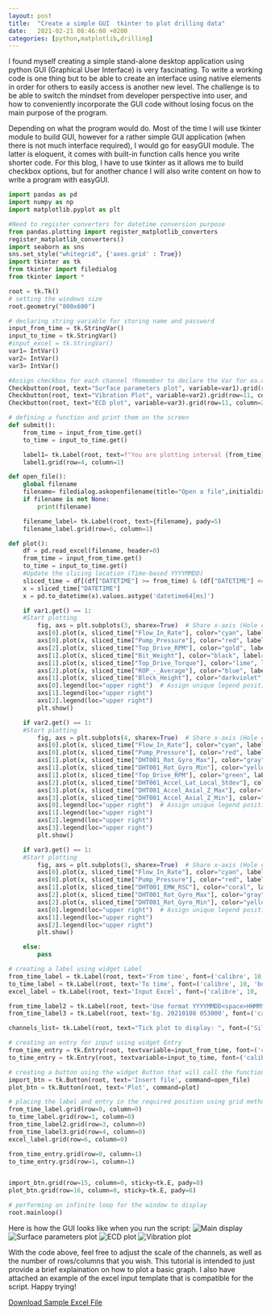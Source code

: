 ```yaml
---
layout: post
title:  "Create a simple GUI  tkinter to plot drilling data"
date:   2021-02-21 08:46:00 +0200
categories: [python,matplotlib,drilling]
---
```


I found myself creating a simple stand-alone desktop application using python GUI (Graphical User Interface) is very fascinating. To write a working code is one thing but to be able to create an interface using native elements in order for others to easily access is another new level. The challenge is to be able to switch the mindset from developer perspective into user, and how to conveniently incorporate the GUI code without losing focus on the main purpose of the program.

Depending on what the program would do. Most of the time I will use tkinter module to build GUI, however for a rather simple GUI application (when there is not much interface required), I would go for easyGUI module. The latter is eloquent, it comes with built-in function calls hence you write shorter code. For this blog, I have to use tkinter as it allows me to build checkbox options, but for another chance I will also write content on how to write a program with easyGUI. 

```python
import pandas as pd
import numpy as np
import matplotlib.pyplot as plt

#Need to register converters for datetime conversion purpose
from pandas.plotting import register_matplotlib_converters
register_matplotlib_converters()
import seaborn as sns
sns.set_style("whitegrid", {'axes.grid' : True})
import tkinter as tk
from tkinter import filedialog
from tkinter import *

root = tk.Tk()
# setting the windows size
root.geometry("800x600")

# declaring string variable for storing name and password
input_from_time = tk.StringVar()
input_to_time = tk.StringVar()
#input_excel = tk.StringVar()
var1= IntVar()
var2= IntVar()
var3= IntVar()

#Assign checkbox for each channel !Remember to declare the Var for ea.checkbox!
Checkbutton(root, text="Surface parameters plot", variable=var1).grid(row=11, column=0)
Checkbutton(root, text="Vibration Plot", variable=var2).grid(row=11, column=1)
Checkbutton(root, text="ECD plot", variable=var3).grid(row=11, column=2)

# defining a function and print them on the screen
def submit():
    from_time = input_from_time.get()
    to_time = input_to_time.get()

    label1= tk.Label(root, text=f"You are plotting interval {from_time} to {to_time}", pady=5)
    label1.grid(row=4, column=1)

def open_file():
    global filename
    filename= filedialog.askopenfilename(title="Open a file",initialdir="/", filetypes=[("Excel", "*.xlsx")])
    if filename is not None:
        print(filename)

    filename_label= tk.Label(root, text={filename}, pady=5)
    filename_label.grid(row=6, column=1)

def plot():
    df = pd.read_excel(filename, header=0)
    from_time = input_from_time.get()
    to_time = input_to_time.get()
    #Update the slicing location (Time-based YYYYMMDD)
    sliced_time = df[(df["DATETIME"] >= from_time) & (df["DATETIME"] <= to_time)]
    x = sliced_time["DATETIME"]
    x = pd.to_datetime(x).values.astype('datetime64[ms]')

    if var1.get() == 1:
    #Start plotting
        fig, axs = plt.subplots(3, sharex=True)  # Share x-axis (Hole depth) to all subplots
        axs[0].plot(x, sliced_time["Flow_In_Rate"], color="cyan", label="Flow rate(lpm)")
        axs[0].plot(x, sliced_time["Pump_Pressure"], color="red", label="Pump Pressure(bar)")
        axs[2].plot(x, sliced_time["Top_Drive_RPM"], color="gold", label="Top_Drive_RPM")
        axs[1].plot(x, sliced_time["Bit_Weight"], color="black", label="WOB(t)")
        axs[1].plot(x, sliced_time["Top_Drive_Torque"], color="lime", label="Torque(kn.m)")
        axs[2].plot(x, sliced_time["ROP_-_Average"], color="blue", label="ROP(m/hr)")
        axs[1].plot(x, sliced_time["Block_Height"], color="darkviolet", label="Block height(m)")
        axs[0].legend(loc="upper right")  # Assign unique legend position
        axs[1].legend(loc="upper right")
        axs[2].legend(loc="upper right")
        plt.show()

    if var2.get() == 1:
    #Start plotting
        fig, axs = plt.subplots(4, sharex=True)  # Share x-axis (Hole depth) to all subplots
        axs[0].plot(x, sliced_time["Flow_In_Rate"], color="cyan", label="Flow rate(lpm)")
        axs[0].plot(x, sliced_time["Pump_Pressure"], color="red", label="Pump Pressure(bar)")
        axs[1].plot(x, sliced_time["DHT001_Rot_Gyro_Max"], color="gray", label="Max rotational vibr.")
        axs[1].plot(x, sliced_time["DHT001_Rot_Gyro_Min"], color="yellow", label="Min rotational vibr.")
        axs[1].plot(x, sliced_time["Top_Drive_RPM"], color="green", label="Topdrive RPM")
        axs[2].plot(x, sliced_time["DHT001_Accel_Lat_Local_Stdev"], color="blue", label="Lateral vibr.")
        axs[3].plot(x, sliced_time["DHT001_Accel_Axial_Z_Max"], color="purple", label="Max axial vibr.")
        axs[3].plot(x, sliced_time["DHT001_Accel_Axial_Z_Min"], color="magenta", label="Min axial vibr.")
        axs[0].legend(loc="upper right")  # Assign unique legend position
        axs[1].legend(loc="upper right")
        axs[2].legend(loc="upper right")
        axs[3].legend(loc="upper right")
        plt.show()

    if var3.get() == 1:
    #Start plotting
        fig, axs = plt.subplots(3, sharex=True)  # Share x-axis (Hole depth) to all subplots
        axs[0].plot(x, sliced_time["Flow_In_Rate"], color="cyan", label="Flow rate(lpm)")
        axs[0].plot(x, sliced_time["Pump_Pressure"], color="red", label="Pump Pressure(bar)")
        axs[1].plot(x, sliced_time["DHT001_EMW_RSC"], color="coral", label="ECD Downhole(SG)")
        axs[2].plot(x, sliced_time["DHT001_Rot_Gyro_Max"], color="gray", label="Max rotational vibr.")
        axs[2].plot(x, sliced_time["DHT001_Rot_Gyro_Min"], color="yellow", label="Min rotational vibr.")
        axs[0].legend(loc="upper right")  # Assign unique legend position
        axs[1].legend(loc="upper right")
        axs[2].legend(loc="upper right")
        plt.show()

    else:
        pass

# creating a label using widget Label
from_time_label = tk.Label(root, text='From time', font=('calibre', 10, 'bold'))
to_time_label = tk.Label(root, text='To time', font=('calibre', 10, 'bold'))
excel_label = tk.Label(root, text='Input Excel', font=('calibre', 10, 'bold'))

from_time_label2 = tk.Label(root, text='Use format YYYYMMDD<space>HHMMSS', font=('calibre', 10))
from_time_label3 = tk.Label(root, text='Eg. 20210108 053000', font=('calibre', 10, "italic"))

channels_list= tk.Label(root, text="Tick plot to display: ", font=("Silkscreen", 12, "bold"), pady=20).grid(row=10, column=0)

# creating an entry for input using widget Entry
from_time_entry = tk.Entry(root, textvariable=input_from_time, font=('calibre', 10, 'normal'))
to_time_entry = tk.Entry(root, textvariable=input_to_time, font=('calibre', 10, 'normal'))

# creating a button using the widget Button that will call the function
import_btn = tk.Button(root, text='Insert file', command=open_file)
plot_btn = tk.Button(root, text='Plot', command=plot)

# placing the label and entry in the required position using grid method
from_time_label.grid(row=0, column=0)
to_time_label.grid(row=1, column=0)
from_time_label2.grid(row=3, column=0)
from_time_label3.grid(row=4, column=0)
excel_label.grid(row=6, column=0)

from_time_entry.grid(row=0, column=1)
to_time_entry.grid(row=1, column=1)


import_btn.grid(row=15, column=0, sticky=tk.E, pady=8)
plot_btn.grid(row=16, column=0, sticky=tk.E, pady=8)

# performing an infinite loop for the window to display
root.mainloop()
```

Here is how the GUI looks like when you run the script:
![Main display](https://raw.githubusercontent.com/berthaamelia/blog/master/images/Log_plot_GUI.png "Main display")
![Surface parameters plot](https://raw.githubusercontent.com/berthaamelia/blog/master/images/Surface_plot.png "Surface parameters plot")
![ECD plot](https://raw.githubusercontent.com/berthaamelia/blog/master/images/ECD_plot.png "ECD plot")
![Vibration plot](https://raw.githubusercontent.com/berthaamelia/blog/master/images/Vibr_plot.png "Vibration plot")

With the code above, feel free to adjust the scale of the channels, as well as the number of rows/columns that you wish. This tutorial is intended to just provide a brief explaination on how to plot a basic graph. I also have attached an example of the excel input template that is compatible for the script. Happy trying!

<a href="/download/log_sample_input.xlsx" download>Download Sample Excel File</a> 